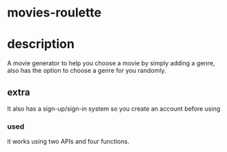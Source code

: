 # movies-roulette
# description
A movie generator to help you choose a movie by simply adding a genre,
also has the option to choose a genre for you randomly.
## extra
It also has a sign-up/sign-in system so you create an account before using
### used 
it works using two APIs 
and four functions.
